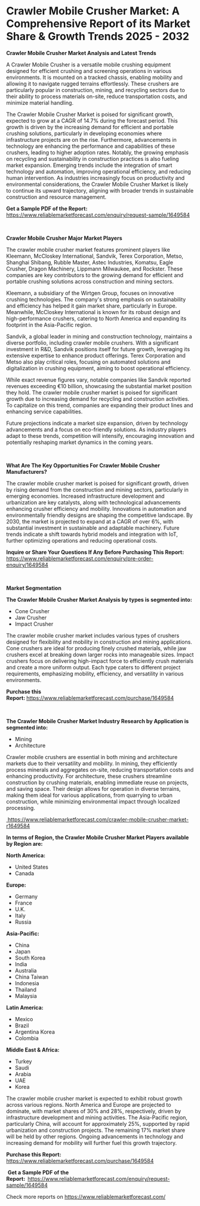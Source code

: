 <p><h1>Crawler Mobile Crusher Market: A Comprehensive Report of its Market Share & Growth Trends 2025 - 2032</h1></p><p><strong>Crawler Mobile Crusher Market Analysis and Latest Trends</strong></p>
<p><p>A Crawler Mobile Crusher is a versatile mobile crushing equipment designed for efficient crushing and screening operations in various environments. It is mounted on a tracked chassis, enabling mobility and allowing it to navigate rugged terrains effortlessly. These crushers are particularly popular in construction, mining, and recycling sectors due to their ability to process materials on-site, reduce transportation costs, and minimize material handling.</p><p>The Crawler Mobile Crusher Market is poised for significant growth, expected to grow at a CAGR of 14.7% during the forecast period. This growth is driven by the increasing demand for efficient and portable crushing solutions, particularly in developing economies where infrastructure projects are on the rise. Furthermore, advancements in technology are enhancing the performance and capabilities of these crushers, leading to higher adoption rates. Notably, the growing emphasis on recycling and sustainability in construction practices is also fueling market expansion. Emerging trends include the integration of smart technology and automation, improving operational efficiency, and reducing human intervention. As industries increasingly focus on productivity and environmental considerations, the Crawler Mobile Crusher Market is likely to continue its upward trajectory, aligning with broader trends in sustainable construction and resource management.</p></p>
<p><strong>Get a Sample PDF of the Report:&nbsp;</strong> <a href="https://www.reliablemarketforecast.com/enquiry/request-sample/1649584?utm_campaign=1110&utm_medium=2&utm_source=Github&utm_content=ia&utm_term=09042025&utm_id=crawler-mobile-crusher">https://www.reliablemarketforecast.com/enquiry/request-sample/1649584</a></p>
<p>&nbsp;</p>
<p><strong>Crawler Mobile Crusher Major Market Players</strong></p>
<p><p>The crawler mobile crusher market features prominent players like Kleemann, McCloskey International, Sandvik, Terex Corporation, Metso, Shanghai Shibang, Rubble Master, Astec Industries, Komatsu, Eagle Crusher, Dragon Machinery, Lippmann Milwaukee, and Rockster. These companies are key contributors to the growing demand for efficient and portable crushing solutions across construction and mining sectors.</p><p>Kleemann, a subsidiary of the Wirtgen Group, focuses on innovative crushing technologies. The company's strong emphasis on sustainability and efficiency has helped it gain market share, particularly in Europe. Meanwhile, McCloskey International is known for its robust design and high-performance crushers, catering to North America and expanding its footprint in the Asia-Pacific region.</p><p>Sandvik, a global leader in mining and construction technology, maintains a diverse portfolio, including crawler mobile crushers. With a significant investment in R&D, Sandvik positions itself for future growth, leveraging its extensive expertise to enhance product offerings. Terex Corporation and Metso also play critical roles, focusing on automated solutions and digitalization in crushing equipment, aiming to boost operational efficiency.</p><p>While exact revenue figures vary, notable companies like Sandvik reported revenues exceeding €10 billion, showcasing the substantial market position they hold. The crawler mobile crusher market is poised for significant growth due to increasing demand for recycling and construction activities. To capitalize on this trend, companies are expanding their product lines and enhancing service capabilities.</p><p>Future projections indicate a market size expansion, driven by technology advancements and a focus on eco-friendly solutions. As industry players adapt to these trends, competition will intensify, encouraging innovation and potentially reshaping market dynamics in the coming years.</p></p>
<p>&nbsp;</p>
<p><strong>What Are The Key Opportunities For Crawler Mobile Crusher Manufacturers?</strong></p>
<p><p>The crawler mobile crusher market is poised for significant growth, driven by rising demand from the construction and mining sectors, particularly in emerging economies. Increased infrastructure development and urbanization are key catalysts, along with technological advancements enhancing crusher efficiency and mobility. Innovations in automation and environmentally friendly designs are shaping the competitive landscape. By 2030, the market is projected to expand at a CAGR of over 6%, with substantial investment in sustainable and adaptable machinery. Future trends indicate a shift towards hybrid models and integration with IoT, further optimizing operations and reducing operational costs.</p></p>
<p><strong>Inquire or Share Your Questions If Any Before Purchasing This Report:</strong> <a href="https://www.reliablemarketforecast.com/enquiry/pre-order-enquiry/1649584?utm_campaign=1110&utm_medium=2&utm_source=Github&utm_content=ia&utm_term=09042025&utm_id=crawler-mobile-crusher">https://www.reliablemarketforecast.com/enquiry/pre-order-enquiry/1649584</a></p>
<p>&nbsp;</p>
<p><strong>Market Segmentation</strong></p>
<p><strong>The Crawler Mobile Crusher Market Analysis by types is segmented into:</strong></p>
<p><ul><li>Cone Crusher</li><li>Jaw Crusher</li><li>Impact Crusher</li></ul></p>
<p><p>The crawler mobile crusher market includes various types of crushers designed for flexibility and mobility in construction and mining applications. Cone crushers are ideal for producing finely crushed materials, while jaw crushers excel at breaking down larger rocks into manageable sizes. Impact crushers focus on delivering high-impact force to efficiently crush materials and create a more uniform output. Each type caters to different project requirements, emphasizing mobility, efficiency, and versatility in various environments.</p></p>
<p><strong>Purchase this Report:&nbsp;</strong><a href="https://www.reliablemarketforecast.com/purchase/1649584?utm_campaign=1110&utm_medium=2&utm_source=Github&utm_content=ia&utm_term=09042025&utm_id=crawler-mobile-crusher">https://www.reliablemarketforecast.com/purchase/1649584</a></p>
<p>&nbsp;</p>
<p><strong>The Crawler Mobile Crusher Market Industry Research by Application is segmented into:</strong></p>
<p><ul><li>Mining</li><li>Architecture</li></ul></p>
<p><p>Crawler mobile crushers are essential in both mining and architecture markets due to their versatility and mobility. In mining, they efficiently process minerals and aggregates on-site, reducing transportation costs and enhancing productivity. For architecture, these crushers streamline construction by crushing materials, enabling immediate reuse on projects, and saving space. Their design allows for operation in diverse terrains, making them ideal for various applications, from quarrying to urban construction, while minimizing environmental impact through localized processing.</p></p>
<p><a href="https://www.reliablemarketforecast.com/crawler-mobile-crusher-market-r1649584?utm_campaign=1110&utm_medium=2&utm_source=Github&utm_content=ia&utm_term=09042025&utm_id=crawler-mobile-crusher">&nbsp;https://www.reliablemarketforecast.com/crawler-mobile-crusher-market-r1649584</a></p>
<p><strong>In terms of Region, the Crawler Mobile Crusher Market Players available by Region are:</strong></p>
<p>
    <p> <strong> North America: </strong>
        <ul>
            <li>United States</li>
            <li>Canada</li>
        </ul>
        </p> 
    <p> <strong> Europe: </strong>
        <ul>
            <li>Germany</li>
            <li>France</li>
            <li>U.K.</li>
            <li>Italy</li>
            <li>Russia</li>
        </ul>
        </p> 
    <p> <strong> Asia-Pacific: </strong>
        <ul>
            <li>China</li>
            <li>Japan</li>
            <li>South Korea</li>
            <li>India</li>
            <li>Australia</li>
            <li>China Taiwan</li>
            <li>Indonesia</li>
            <li>Thailand</li>
            <li>Malaysia</li>
        </ul>
        </p> 
    <p> <strong> Latin America: </strong>
        <ul>
            <li>Mexico</li>
            <li>Brazil</li>
            <li>Argentina Korea</li>
            <li>Colombia</li>
        </ul>
        </p> 
    <p> <strong> Middle East & Africa: </strong>
        <ul>
            <li>Turkey</li>
            <li>Saudi</li>
            <li>Arabia</li>
            <li>UAE</li>
            <li>Korea</li>
        </ul>
    </p>
    </p>
<p><p>The crawler mobile crusher market is expected to exhibit robust growth across various regions. North America and Europe are projected to dominate, with market shares of 30% and 28%, respectively, driven by infrastructure development and mining activities. The Asia-Pacific region, particularly China, will account for approximately 25%, supported by rapid urbanization and construction projects. The remaining 17% market share will be held by other regions. Ongoing advancements in technology and increasing demand for mobility will further fuel this growth trajectory.</p></p>
<p><strong>Purchase this Report: </strong><a href="https://www.reliablemarketforecast.com/purchase/1649584?utm_campaign=1110&utm_medium=2&utm_source=Github&utm_content=ia&utm_term=09042025&utm_id=crawler-mobile-crusher">https://www.reliablemarketforecast.com/purchase/1649584</a></p>
<p>&nbsp;<strong>Get a Sample PDF of the Report:&nbsp;&nbsp;</strong><a href="https://www.reliablemarketforecast.com/enquiry/request-sample/1649584?utm_campaign=1110&utm_medium=2&utm_source=Github&utm_content=ia&utm_term=09042025&utm_id=crawler-mobile-crusher">https://www.reliablemarketforecast.com/enquiry/request-sample/1649584</a></p>
<p><strong></strong></p>
<p>Check more reports on <a href="https://www.reliablemarketforecast.com/?utm_campaign=1110&utm_medium=2&utm_source=Github&utm_content=ia&utm_term=09042025&utm_id=crawler-mobile-crusher">https://www.reliablemarketforecast.com/</a></p>